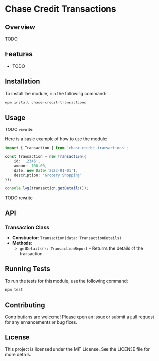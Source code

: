 # Chase Credit Transactions

## Overview
TODO

## Features
- TODO

## Installation
To install the module, run the following command:

```bash
npm install chase-credit-transactions
```

## Usage

TODO rewrite

Here is a basic example of how to use the module:

```typescript
import { Transaction } from 'chase-credit-transactions';

const transaction = new Transaction({
    id: '12345',
    amount: 100.00,
    date: new Date('2023-01-01'),
    description: 'Grocery Shopping'
});

console.log(transaction.getDetails());
```

TODO rewrite

## API
### Transaction Class
- **Constructor**: `Transaction(data: TransactionDetails)`
- **Methods**:
  - `getDetails(): TransactionReport` - Returns the details of the transaction.

## Running Tests
To run the tests for this module, use the following command:

```bash
npm test
```

## Contributing
Contributions are welcome! Please open an issue or submit a pull request for any enhancements or bug fixes.

## License
This project is licensed under the MIT License. See the LICENSE file for more details.

